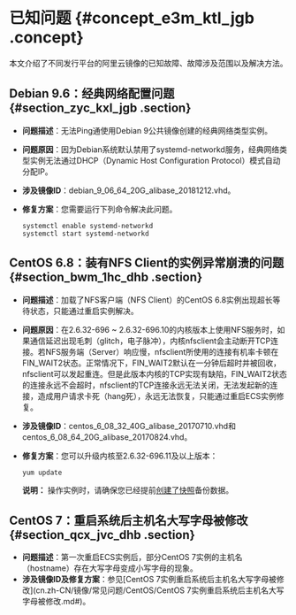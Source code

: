 # 已知问题 {#concept_e3m_ktl_jgb .concept}

本文介绍了不同发行平台的阿里云镜像的已知故障、故障涉及范围以及解决方法。

## Debian 9.6：经典网络配置问题 {#section_zyc_kxl_jgb .section}

-   **问题描述**：无法Ping通使用Debian 9公共镜像创建的经典网络类型实例。
-   **问题原因**：因为Debian系统默认禁用了systemd-networkd服务，经典网络类型实例无法通过DHCP（Dynamic Host Configuration Protocol）模式自动分配IP。
-   **涉及镜像ID**：debian\_9\_06\_64\_20G\_alibase\_20181212.vhd。
-   **修复方案**：您需要运行下列命令解决此问题。

    ```
    systemctl enable systemd-networkd 
    systemctl start systemd-networkd
    ```


## CentOS 6.8：装有NFS Client的实例异常崩溃的问题 {#section_bwm_1hc_dhb .section}

-   **问题描述**：加载了NFS客户端（NFS Client）的CentOS 6.8实例出现超长等待状态，只能通过重启实例解决。
-   **问题原因**：在2.6.32-696 ~ 2.6.32-696.10的内核版本上使用NFS服务时，如果通信延迟出现毛刺（glitch，电子脉冲），内核nfsclient会主动断开TCP连接。若NFS服务端（Server）响应慢，nfsclient所使用的连接有机率卡顿在FIN\_WAIT2状态。正常情况下，FIN\_WAIT2默认在一分钟后超时并被回收，nfsclient可以发起重连。但是此版本内核的TCP实现有缺陷，FIN\_WAIT2状态的连接永远不会超时，nfsclient的TCP连接永远无法关闭，无法发起新的连接，造成用户请求卡死（hang死），永远无法恢复，只能通过重启ECS实例修复。
-   **涉及镜像ID**：centos\_6\_08\_32\_40G\_alibase\_20170710.vhd和centos\_6\_08\_64\_20G\_alibase\_20170824.vhd。
-   **修复方案**：您可以升级内核至2.6.32-696.11及以上版本：

    ```
    yum update
    ```

    **说明：** 操作实例时，请确保您已经提前[创建了快照](../../../../../cn.zh-CN/快照/使用快照/创建快照.md#)备份数据。


## CentOS 7：重启系统后主机名大写字母被修改 {#section_qcx_jvc_dhb .section}

-   **问题描述**：第一次重启ECS实例后，部分CentOS 7实例的主机名（hostname）存在大写字母变成小写字母的现象。
-   **涉及镜像ID及修复方案**：参见[CentOS 7实例重启系统后主机名大写字母被修改](cn.zh-CN/镜像/常见问题/CentOS/CentOS 7实例重启系统后主机名大写字母被修改.md#)。

